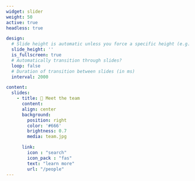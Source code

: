 ```yaml
---
widget: slider
weight: 50
active: true
headless: true

design:
  # Slide height is automatic unless you force a specific height (e.g. '400px')
  slide_height: ''
  is_fullscreen: true
  # Automatically transition through slides?
  loop: false
  # Duration of transition between slides (in ms)
  interval: 2000

content:
  slides:
    - title: 👋 Meet the team
      content:
      align: center
      background:
        position: right
        color: '#666'
        brightness: 0.7
        media: team.jpg

      link: 
        icon : "search"
        icon_pack : "fas"
        text: "learn more"
        url: "/people"
---
```

